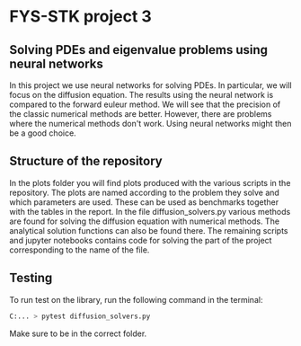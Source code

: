 # FYS-STK project 3
## Solving PDEs and eigenvalue problems using neural networks
In this project we use neural networks for solving PDEs. In particular, we will focus on the diffusion equation. The results using the neural network is compared to the forward euleur method. We will see that the precision of the classic numerical methods are better. However, there are problems where the numerical methods don't work. Using neural networks might then be a good choice.

## Structure of the repository
In the plots folder you will find plots produced with the various scripts in the repository. The
plots are named according to the problem they solve and which parameters are used. These can be used as benchmarks together with the tables in the report.
In the file diffusion_solvers.py various methods are found for solving the diffusion equation with numerical methods. The analytical solution functions can also be found there.
The remaining scripts and jupyter notebooks contains code for solving the part of the project corresponding to the name of the file.

## Testing
To run test on the library, run the following command in the terminal:
```python
C:... > pytest diffusion_solvers.py
```
Make sure to be in the correct folder.

